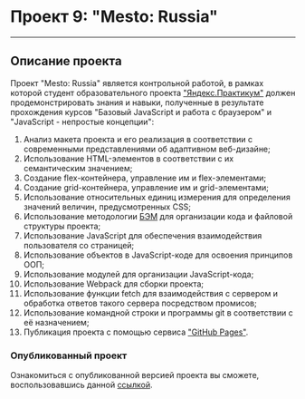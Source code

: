 # Проект 9: "Mesto: Russia"
______

## Описание проекта
Проект "Mesto: Russia" является контрольной работой, в рамках которой студент образовательного проекта
["Яндекс.Практикум"](https://praktikum.yandex.ru/) должен продемонстрировать знания и навыки, полученные в
результате прохождения курсов "Базовый JavaScript и работа с браузером" и "JavaScript - непростые концепции":
1. Анализ макета проекта и его реализация в соответствии с современными представлениями об адаптивном веб-дизайне;
2. Использование HTML-элементов в соответствии с их семантическим значением;
3. Создание flex-контейнера, управление им и flex-элементами;
4. Создание grid-контейнера, управление им и grid-элементами;
5. Использование относительных единиц измерения для определения значений величин, предусмотренных CSS;
6. Использование методологии [БЭМ](https://ru.bem.info/methodology/) для организации кода и файловой структуры проекта;
7. Использование JavaScript для обеспечения взаимодействия пользователя со страницей;
8. Использование объектов в JavaScript-коде для освоения принципов ООП;
9. Использование модулей для организации JavaScript-кода;
10. Использование Webpack для сборки проекта;
11. Использование функции fetch для взаимодействия с сервером и обработка ответов такого сервера посредством промисов;
12. Использование командной строки и программы git в соответствии с её назначением;
13. Публикация проекта с помощью сервиса ["GitHub Pages"](https://pages.github.com/).

### Опубликованный проект
Ознакомиться с опубликованной версией проекта вы сможете, воспользовавшись данной [ссылкой](https://eranosyaneduard.github.io/mesto/).
